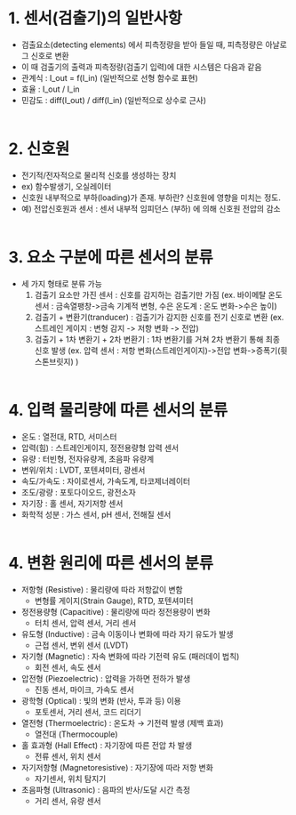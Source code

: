 # 1. 센서(검출기)의 일반사항
 - 검출요소(detecting elements) 에서 피측정량을 받아 들일 때, 피측정량은 아날로그 신호로 변환
 - 이 때 검출기의 출력과 피측정량(검출기 입력)에 대한 시스템은 다음과 같음
 - 관계식 : I_out = f(I_in) (일반적으로 선형 함수로 표현)
 - 효율 : I_out / I_in
 - 민감도 : diff(I_out) / diff(I_in) (일반적으로 상수로 근사)
</br></br>

# 2. 신호원
 - 전기적/전자적으로 물리적 신호를 생성하는 장치
 - ex) 함수발생기, 오실레이터
 - 신호원 내부적으로 부하(loading)가 존재. 부하란? 신호원에 영향을 미치는 정도.
 - 예) 전압신호원과 센서 : 센서 내부적 임피던스 (부하) 에 의해 신호원 전압의 감소
</br></br>
# 3. 요소 구분에 따른 센서의 분류
 - 세 가지 형태로 분류 가능
   1) 검출기 요소만 가진 센서 : 신호를 감지하는 검출기만 가짐
      (ex. 바이메탈 온도 센서 : 금속열팽창->금속 기계적 변형, 수은 온도계 : 온도 변화->수은 높이)
   2) 검출기 + 변환기(tranducer) : 검출기가 감지한 신호를 전기 신호로 변환
      (ex. 스트레인 게이지 : 변형 감지 -> 저항 변화 -> 전압)
   3) 검출기 + 1차 변환기 + 2차 변환기 : 1차 변환기를 거쳐 2차 변환기 통해 최종 신호 발생
      (ex. 압력 센서 : 저항 변화(스트레인게이지)->전압 변화->증폭기(휫스톤브릿지) )
</br></br>

# 4. 입력 물리량에 따른 센서의 분류

 - 온도	: 열전대, RTD, 서미스터
 - 압력(힘)	: 스트레인게이지, 정전용량형 압력 센서
 - 유량	: 터빈형, 전자유량계, 초음파 유량계
 - 변위/위치	: LVDT, 포텐셔미터, 광센서
 - 속도/가속도 : 자이로센서, 가속도계, 타코제너레이터
 - 조도/광량 :	포토다이오드, 광전소자
 - 자기장	: 홀 센서, 자기저항 센서	
 - 화학적 성분	: 가스 센서, pH 센서, 전해질 센서
</br></br>

# 4. 변환 원리에 따른 센서의 분류

 - 저항형 (Resistive)	: 물리량에 따라 저항값이 변함
   - 변형률 게이지(Strain Gauge), RTD, 포텐셔미터
 - 정전용량형 (Capacitive)	: 물리량에 따라 정전용량이 변화
   - 터치 센서, 압력 센서, 거리 센서
 - 유도형 (Inductive)	: 금속 이동이나 변화에 따라 자기 유도가 발생
   - 근접 센서, 변위 센서 (LVDT)
 - 자기형 (Magnetic)	: 자속 변화에 따라 기전력 유도 (패러데이 법칙)
   - 회전 센서, 속도 센서
 - 압전형 (Piezoelectric)	: 압력을 가하면 전하가 발생
   - 진동 센서, 마이크, 가속도 센서
 - 광학형 (Optical)	: 빛의 변화 (반사, 투과 등) 이용
   - 포토센서, 거리 센서, 코드 리더기
 - 열전형 (Thermoelectric)	: 온도차 → 기전력 발생 (제백 효과)
   - 열전대 (Thermocouple)
 - 홀 효과형 (Hall Effect)	: 자기장에 따른 전압 차 발생
   - 전류 센서, 위치 센서
 - 자기저항형 (Magnetoresistive)	: 자기장에 따라 저항 변화
   - 자기센서, 위치 탐지기
 - 초음파형 (Ultrasonic)	: 음파의 반사/도달 시간 측정
   - 거리 센서, 유량 센서
</br></br>


